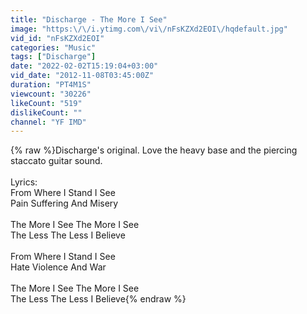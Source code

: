 ```yaml
---
title: "Discharge - The More I See"
image: "https:\/\/i.ytimg.com\/vi\/nFsKZXd2EOI\/hqdefault.jpg"
vid_id: "nFsKZXd2EOI"
categories: "Music"
tags: ["Discharge"]
date: "2022-02-02T15:19:04+03:00"
vid_date: "2012-11-08T03:45:00Z"
duration: "PT4M1S"
viewcount: "30226"
likeCount: "519"
dislikeCount: ""
channel: "YF IMD"
---
```

{% raw %}Discharge's original. Love the heavy base and the piercing staccato guitar sound.<br /><br />Lyrics:<br />From Where I Stand I See<br />Pain Suffering And Misery<br /><br />The More I See The More I See<br />The Less The Less I Believe<br /><br />From Where I Stand I See<br />Hate Violence And War<br /><br />The More I See The More I See<br />The Less The Less I Believe{% endraw %}
